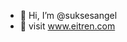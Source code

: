 - 👋 Hi, I’m @suksesangel
- 👀 visit www.eitren.com

<!---
suksesangel/suksesangel is a ✨ special ✨ repository because its `README.md` (this file) appears on your GitHub profile.
You can click the Preview link to take a look at your changes.
--->
